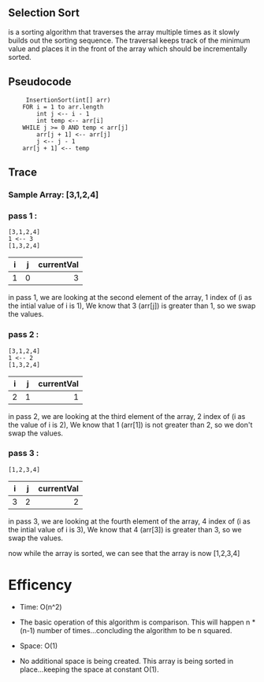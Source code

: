 ## Selection Sort 
is a sorting algorithm that traverses the array multiple times as it slowly builds out the sorting sequence. The traversal keeps track of the minimum value and places it in the front of the array which should be incrementally sorted.

## Pseudocode
         InsertionSort(int[] arr)
        FOR i = 1 to arr.length
            int j <-- i - 1
            int temp <-- arr[i]
        WHILE j >= 0 AND temp < arr[j]
            arr[j + 1] <-- arr[j]
            j <-- j - 1
        arr[j + 1] <-- temp


## Trace

### Sample Array: [3,1,2,4]

### pass 1 : 
    [3,1,2,4]
    1 <-- 3
    [1,3,2,4]
| i   |      j      |  currentVal |
|----------|:-------------:|------:|
| 1 |  0 |3 |

in pass 1, we are looking at the second element of the array, 1 index of (i as the intial value of i is 1), We know that 3 (arr[j]) is greater than 1, so we swap the values.


### pass 2 : 
    [3,1,2,4]
    1 <-- 2
    [1,3,2,4]
| i   |      j      |  currentVal |
|----------|:-------------:|------:|
| 2 |   1   |  1 |

in pass 2, we are looking at the third element of the array, 2 index of (i as the  value of i is 2), We know that 1 (arr[1]) is not greater than 2, so we don't swap the values.



### pass 3 : 
    [1,2,3,4]
| i   |      j      |  currentVal |
|----------|:-------------:|------:|
| 3 |  2 |2 |

in pass 3, we are looking at the fourth element of the array, 4 index of (i as the intial value of i is 3), We know that 4 (arr[3]) is greater than 3, so we swap the values.

now while the array is sorted, we can see that the array is now [1,2,3,4]

# Efficency

* Time: O(n^2)
* The basic operation of this algorithm is comparison. This will happen n * (n-1) number of times…concluding the algorithm to be n squared.


* Space: O(1)
* No additional space is being created. This array is being sorted in place…keeping the space at constant O(1).


